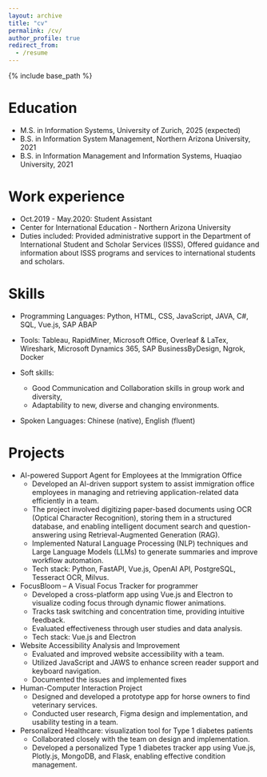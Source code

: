 ```yaml
---
layout: archive
title: "cv"
permalink: /cv/
author_profile: true
redirect_from:
  - /resume
---
```


{% include base_path %}

Education
======
* M.S. in Information Systems, University of Zurich, 2025 (expected)
* B.S. in Information System Management, Northern Arizona University, 2021
* B.S. in Information Management and Information Systems, Huaqiao University, 2021

Work experience
======
*  Oct.2019 - May.2020: Student Assistant
  * Center for International Education - Northern Arizona University
  * Duties included: Provided administrative support in the Department of International Student and Scholar Services (ISSS), Offered guidance and information about ISSS programs and services to international students and scholars.
  <!-- * Supervisor: Professor Git -->
  
Skills
======
* Programming Languages: Python, HTML, CSS, JavaScript, JAVA, C#, SQL, Vue.js, SAP ABAP
* Tools: Tableau, RapidMiner, Microsoft Office, Overleaf & LaTex, Wireshark, Microsoft  Dynamics 365, SAP BusinessByDesign, Ngrok, Docker 

* Soft skills: 
  * Good Communication and Collaboration skills in group work and diversity, 
  * Adaptability to new, diverse and changing environments.
* Spoken Languages: Chinese (native), English (fluent)  

Projects
======
* AI-powered Support Agent for Employees at the Immigration Office
  * Developed an AI-driven support system to assist immigration office employees in managing and retrieving application-related data efficiently in a team. 
  * The project involved digitizing paper-based documents using OCR (Optical Character Recognition), storing them in a structured database, and enabling intelligent document search and question-answering using Retrieval-Augmented Generation (RAG).
  * Implemented Natural Language Processing (NLP) techniques and Large Language Models (LLMs) to generate summaries and improve workflow automation. 
  * Tech stack: Python, FastAPI, Vue.js, OpenAI API, PostgreSQL, Tesseract OCR, Milvus.
* FocusBloom – A Visual Focus Tracker for programmer
  * Developed a cross-platform app using Vue.js and Electron to visualize coding focus through dynamic flower animations.
  * Tracks task switching and concentration time, providing intuitive feedback.
  * Evaluated effectiveness through user studies and data analysis.
  * Tech stack: Vue.js and Electron
* Website Accessibility Analysis and Improvement
  * Evaluated and improved website accessibility with a team. 
  * Utilized JavaScript and JAWS to enhance screen reader support and keyboard navigation.
  * Documented the issues and implemented fixes
* Human-Computer Interaction Project
  * Designed and developed a prototype app for horse owners to find veterinary services.
  * Conducted user research, Figma design and implementation, and usability testing in a team.  
* Personalized Healthcare: visualization tool for Type 1 diabetes patients
  * Collaborated closely with the team on design and implementation.
  * Developed a personalized Type 1 diabetes tracker app using Vue.js, Plotly.js, MongoDB, and Flask, enabling effective condition management.   

  
<!-- Publications
======
  <ul>{% for post in site.publications reversed %}
    {% include archive-single-cv.html %}
  {% endfor %}</ul> -->
  
<!-- Talks
======
  <ul>{% for post in site.talks reversed %}
    {% include archive-single-talk-cv.html  %}
  {% endfor %}</ul> -->
  
<!-- Teaching
======
  <ul>{% for post in site.teaching reversed %}
    {% include archive-single-cv.html %}
  {% endfor %}</ul> -->
  
<!-- Service and leadership
======
* Currently signed in to 43 different slack teams -->
